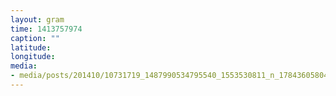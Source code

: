 ```yaml
---
layout: gram
time: 1413757974
caption: ""
latitude: 
longitude: 
media:
- media/posts/201410/10731719_1487990534795540_1553530811_n_17843605804000351.jpg
---
```

